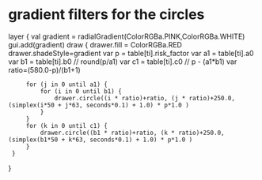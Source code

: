# gradient filters for the circles

layer {
     val gradient = radialGradient(ColorRGBa.PINK,ColorRGBa.WHITE)
     gui.add(gradient)
     draw {
         drawer.fill = ColorRGBa.RED
         drawer.shadeStyle=gradient
         var p = table[ti].risk_factor
         var a1 = table[ti].a0
         var b1 = table[ti].b0 // round(p/a1)
         var c1 = table[ti].c0 // p - (a1*b1)
         var ratio=(580.0-p)/(b1+1)

         for (j in 0 until a1) {
             for (i in 0 until b1) {
                 drawer.circle((i * ratio)+ratio, (j * ratio)+250.0, (simplex(i*50 + j*63, seconds*0.1) + 1.0) * p*1.0 )
             }
         }
         for (k in 0 until c1) {
             drawer.circle((b1 * ratio)+ratio, (k * ratio)+250.0, (simplex(b1*50 + k*63, seconds*0.1) + 1.0) * p*1.0 )
         }
     }
}

